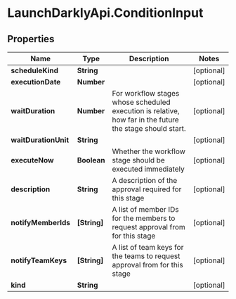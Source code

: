 # LaunchDarklyApi.ConditionInput

## Properties

Name | Type | Description | Notes
------------ | ------------- | ------------- | -------------
**scheduleKind** | **String** |  | [optional] 
**executionDate** | **Number** |  | [optional] 
**waitDuration** | **Number** | For workflow stages whose scheduled execution is relative, how far in the future the stage should start. | [optional] 
**waitDurationUnit** | **String** |  | [optional] 
**executeNow** | **Boolean** | Whether the workflow stage should be executed immediately | [optional] 
**description** | **String** | A description of the approval required for this stage | [optional] 
**notifyMemberIds** | **[String]** | A list of member IDs for the members to request approval from for this stage | [optional] 
**notifyTeamKeys** | **[String]** | A list of team keys for the teams to request approval from for this stage | [optional] 
**kind** | **String** |  | [optional] 


